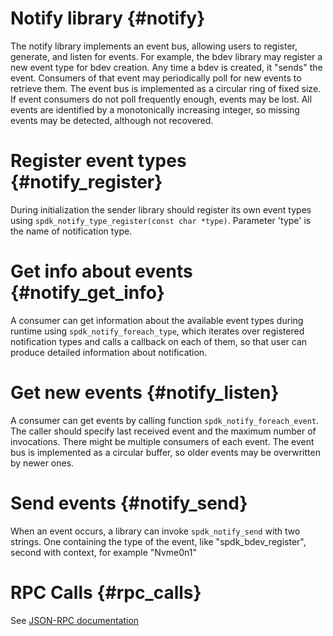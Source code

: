 # Notify library {#notify}
The notify library implements an event bus, allowing users to register, generate,
and listen for events. For example, the bdev library may register a new event type
for bdev creation. Any time a bdev is created, it "sends" the event. Consumers of
that event may periodically poll for new events to retrieve them.
The event bus is implemented as a circular ring of fixed size. If event consumers
do not poll frequently enough, events may be lost. All events are identified by a
monotonically increasing integer, so missing events may be detected, although
not recovered.

# Register event types {#notify_register}

During initialization the sender library should register its own event types using
`spdk_notify_type_register(const char *type)`. Parameter 'type' is the name of
notification type.

# Get info about events {#notify_get_info}

A consumer can get information about the available event types during runtime using
`spdk_notify_foreach_type`, which iterates over registered notification types and
calls a callback on each of them, so that user can produce detailed information
about notification.

# Get new events {#notify_listen}

A consumer can get events by calling function `spdk_notify_foreach_event`.
The caller should specify last received event and the maximum number of invocations.
There might be multiple consumers of each event. The event bus is implemented as a
circular buffer, so older events may be overwritten by newer ones.

# Send events {#notify_send}

When an event occurs, a library can invoke `spdk_notify_send` with two strings.
One containing the type of the event, like "spdk_bdev_register", second with context,
for example "Nvme0n1"

# RPC Calls {#rpc_calls}

See [JSON-RPC documentation](jsonrpc.md/#rpc_get_notification_types)
